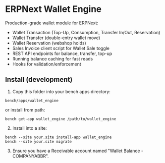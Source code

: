 
# ERPNext Wallet Engine

Production-grade wallet module for ERPNext:

- Wallet Transaction (Top-Up, Consumption, Transfer In/Out, Reservation)
- Wallet Transfer (double-entry wallet move)
- Wallet Reservation (webshop holds)
- Sales Invoice client script for Wallet Sale toggle
- REST API endpoints for balance, transfer, top-up
- Running balance caching for fast reads
- Hooks for validation/enforcement

## Install (development)

1) Copy this folder into your bench apps directory:
```
bench/apps/wallet_engine
```
or install from path:
```
bench get-app wallet_engine /path/to/wallet_engine
```

2) Install into a site:
```
bench --site your.site install-app wallet_engine
bench --site your.site migrate
```

3) Ensure you have a Receivable account named "Wallet Balance - COMPANYABBR".
